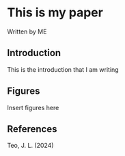 # This is my paper
Written by ME

## Introduction

This is the introduction that I am writing

## Figures
Insert figures here

## References

Teo, J. L. (2024)
